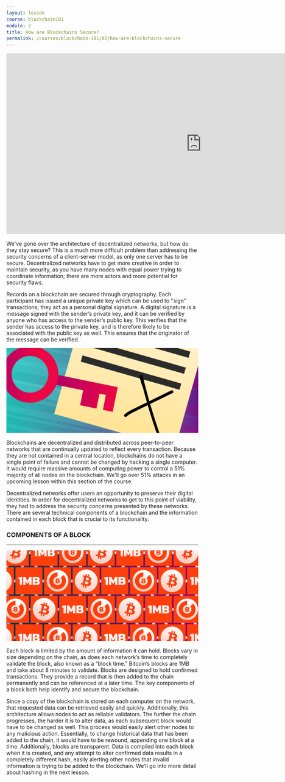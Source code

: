 ```yaml
---
layout: lesson
course: blockchain101
module: 2
title: How are Blockchains Secure?
permalink: /courses/blockchain-101/02/how-are-blockchains-secure
---
```


<span> 
<div>

<iframe src="https://www.youtube.com/embed/yNycDHwS6gw?rel=0" width="1024" height="475" frameborder="0" allowfullscreen="allowfullscreen"></iframe>

<span class="openingParagraph">We've gone over the architecture of decentralized networks, but how do they stay secure? This is a much more difficult problem than addressing the security concerns of a client-server model, as only one server has to be secure. Decentralized networks have to get more creative in order to maintain security, as you have many nodes with equal power trying to coordinate information; there are more actors and more potential for security flaws. 
</span>

<span style="font-weight: 400;">Records on a blockchain are secured through cryptography. Each participant has issued a unique private key which can be used to "sign" transactions; they act as a personal digital signature. </span><span style="font-weight: 400;">A digital signature is a message signed with the sender’s private key, and it can be verified by anyone who has access to the sender’s public key. This verifies that the sender has access to the private key, and is therefore likely to be associated with the public key as well. This ensures that the originator of the message can be verified. </span>

<img src="/assets/img/courses/blockchain-101/CryptoKey-01.png" />

<span style="font-weight: 400;">Blockchains are decentralized and distributed across peer-to-peer networks that are continually updated to reflect every transaction. Because they are not contained in a central location, blockchains do not have a single point of failure and cannot be changed by hacking a single computer. It would require massive amounts of computing power to control a 51% majority of all nodes on the blockchain. We'll go over 51% attacks in an upcoming lesson within this section of the course.</span>

<span style="font-weight: 400;">Decentralized networks offer users an opportunity to preserve their digital identities. In order for decentralized networks to get to this point of viability, they had to address the security concerns presented by these networks. There are several technical components of a blockchain and the information contained in each block that is crucial to its functionality. </span>
&nbsp;

<h3>COMPONENTS OF A BLOCK</h3>
<hr />

<img src="/assets/img/courses/blockchain-101/BitcoinBlock-01.png" />

Each block is limited by the amount of information it can hold. Blocks vary in size depending on the chain, as does each network’s time to completely validate the block, also known as a “block time.” Bitcoin’s blocks are 1MB and take about 8 minutes to validate. Blocks are designed to hold confirmed transactions. They provide a record that is then added to the chain permanently and can be referenced at a later time. The key components of a block both help identify and secure the blockchain.

<span style="font-weight: 400;">Since a copy of the blockchain is stored on each computer on the network, that requested data can be retrieved easily and quickly. Additionally, this architecture allows nodes to act as reliable validators. The further the chain progresses, the harder it is to alter data, as each subsequent block would have to be changed as well. This process would easily alert other nodes to any malicious action. Essentially, to change historical data that has been added to the chain, it would have to be rewound, appending one block at a time. Additionally, blocks are transparent. Data is compiled into each block when it is created, and any attempt to alter confirmed data results in a completely different hash, easily alerting other nodes that invalid information is trying to be added to the blockchain. We’ll go into more detail about hashing in the next lesson</span><span style="font-weight: 400;">.</span>
<h3></h3>
&nbsp;
